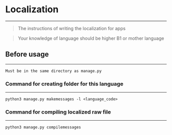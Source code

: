 # Localization
___

> The instructions of writing the localization for apps

> Your knowledge of language should be higher B1 or mother language

## Before usage 
___ 
```Must be in the same directory as manage.py```

### Command for creating folder for this language 
___

```
python3 manage.py makemessages -l <language_code>
```
     
### Command for compiling localized raw file
___

```
python3 manage.py compilemessages
```
